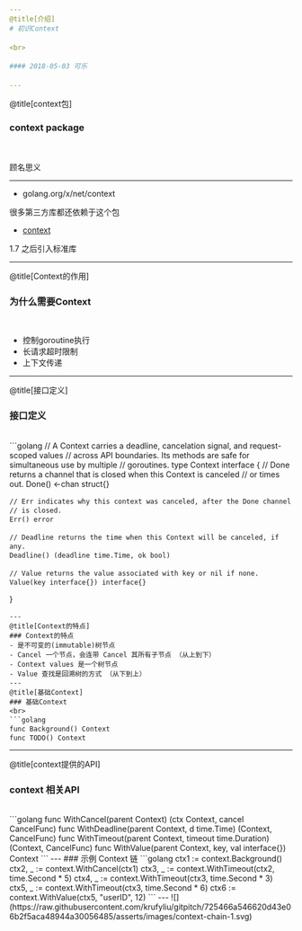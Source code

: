 ```yaml
---
@title[介绍]
# 初识Context

<br>

#### 2018-05-03 可乐

---
```

@title[context包]
### context package
<br>
<br>
顾名思义

---

- golang.org/x/net/context

很多第三方库都还依赖于这个包

- [context](https://blog.golang.org/context) 

1.7 之后引入标准库

---
@title[Context的作用]
### 为什么需要Context

<br>

- 控制goroutine执行
- 长请求超时限制
- 上下文传递

---
@title[接口定义]
### 接口定义
<br>
```golang
// A Context carries a deadline, cancelation signal, and request-scoped values
// across API boundaries. Its methods are safe for simultaneous use by multiple
// goroutines.
type Context interface {
    // Done returns a channel that is closed when this Context is canceled
    // or times out.
    Done() <-chan struct{}

    // Err indicates why this context was canceled, after the Done channel
    // is closed.
    Err() error

    // Deadline returns the time when this Context will be canceled, if any.
    Deadline() (deadline time.Time, ok bool)

    // Value returns the value associated with key or nil if none.
    Value(key interface{}) interface{}
}
```
---
@title[Context的特点]
### Context的特点
- 是不可变的(immutable)树节点
- Cancel 一个节点，会连带 Cancel 其所有子节点 （从上到下）
- Context values 是一个树节点
- Value 查找是回溯树的方式 （从下到上）
---
@title[基础Context]
### 基础Context
<br>
```golang
func Background() Context
func TODO() Context
```


---
@title[context提供的API]
### context 相关API
<br>
```golang 
 func WithCancel(parent Context) (ctx Context, cancel CancelFunc)
 func WithDeadline(parent Context, d time.Time) (Context, CancelFunc)
 func WithTimeout(parent Context, timeout time.Duration) (Context, CancelFunc)
 func WithValue(parent Context, key, val interface{}) Context
```
---
### 示例 Context 链
```golang
ctx1 := context.Background()
ctx2, _ := context.WithCancel(ctx1)
ctx3, _ := context.WithTimeout(ctx2, time.Second * 5)
ctx4, _ := context.WithTimeout(ctx3, time.Second * 3)
ctx5, _ := context.WithTimeout(ctx3, time.Second * 6)
ctx6 := context.WithValue(ctx5, "userID", 12)
```
---
![](https://raw.githubusercontent.com/krufyliu/gitpitch/725466a546620d43e06b2f5aca48944a30056485/asserts/images/context-chain-1.svg)